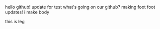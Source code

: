 hello github!
update for test
what's going on our github?
making foot 
foot updates!
i make body








this is leg